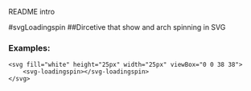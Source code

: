 README intro


<!-- Start src/directives.js -->

#svgLoadingspin
##Dircetive that show and arch spinning in SVG

### Examples:

	<svg fill="white" height="25px" width="25px" viewBox="0 0 38 38">
		<svg-loadingspin></svg-loadingspin>
	</svg>

<!-- End src/directives.js -->




<!-- Start src/filters.js -->

<!-- End src/filters.js -->

